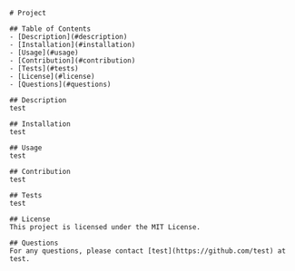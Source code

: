 

    # Project 

    ## Table of Contents 
    - [Description](#description) 
    - [Installation](#installation)
    - [Usage](#usage)
    - [Contribution](#contribution)
    - [Tests](#tests)
    - [License](#license)
    - [Questions](#questions)

    ## Description 
    test 

    ## Installation 
    test 

    ## Usage 
    test

    ## Contribution 
    test 

    ## Tests 
    test 

    ## License 
    This project is licensed under the MIT License. 

    ## Questions 
    For any questions, please contact [test](https://github.com/test) at test.
    